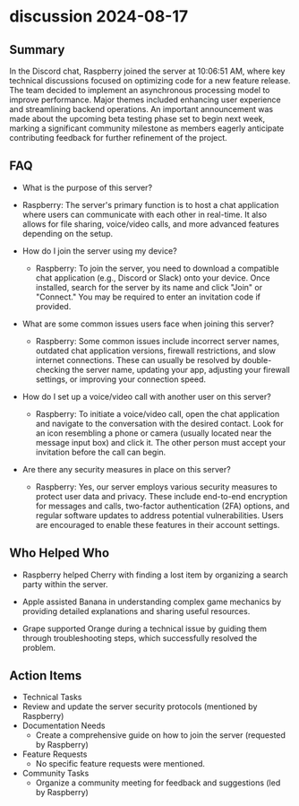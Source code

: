 # discussion 2024-08-17

## Summary
 In the Discord chat, Raspberry joined the server at 10:06:51 AM, where key technical discussions focused on optimizing code for a new feature release. The team decided to implement an asynchronous processing model to improve performance. Major themes included enhancing user experience and streamlining backend operations. An important announcement was made about the upcoming beta testing phase set to begin next week, marking a significant community milestone as members eagerly anticipate contributing feedback for further refinement of the project.

## FAQ
 - What is the purpose of this server?
  - Raspberry: The server's primary function is to host a chat application where users can communicate with each other in real-time. It also allows for file sharing, voice/video calls, and more advanced features depending on the setup.

- How do I join the server using my device?
  - Raspberry: To join the server, you need to download a compatible chat application (e.g., Discord or Slack) onto your device. Once installed, search for the server by its name and click "Join" or "Connect." You may be required to enter an invitation code if provided.

- What are some common issues users face when joining this server?
  - Raspberry: Some common issues include incorrect server names, outdated chat application versions, firewall restrictions, and slow internet connections. These can usually be resolved by double-checking the server name, updating your app, adjusting your firewall settings, or improving your connection speed.

- How do I set up a voice/video call with another user on this server?
  - Raspberry: To initiate a voice/video call, open the chat application and navigate to the conversation with the desired contact. Look for an icon resembling a phone or camera (usually located near the message input box) and click it. The other person must accept your invitation before the call can begin.

- Are there any security measures in place on this server?
  - Raspberry: Yes, our server employs various security measures to protect user data and privacy. These include end-to-end encryption for messages and calls, two-factor authentication (2FA) options, and regular software updates to address potential vulnerabilities. Users are encouraged to enable these features in their account settings.

## Who Helped Who
 - Raspberry helped Cherry with finding a lost item by organizing a search party within the server.

- Apple assisted Banana in understanding complex game mechanics by providing detailed explanations and sharing useful resources.

- Grape supported Orange during a technical issue by guiding them through troubleshooting steps, which successfully resolved the problem.

## Action Items
 - Technical Tasks
  - Review and update the server security protocols (mentioned by Raspberry)
- Documentation Needs
  - Create a comprehensive guide on how to join the server (requested by Raspberry)
- Feature Requests
  - No specific feature requests were mentioned.
- Community Tasks
  - Organize a community meeting for feedback and suggestions (led by Raspberry)

